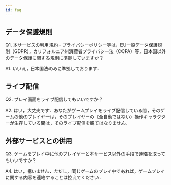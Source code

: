 ```yaml
---
id: faq
---
```


## データ保護規則
<p>Q1. 本サービスの利用規約・プライバシーポリシー等は，EU一般データ保護規則（GDPR），カリフォルニア州消費者プライバシー法（CCPA）等，日本国以外のデータ保護に関する規則に準拠していますか？</p>
<p>A1. いいえ，日本国法のみに準拠しております．</p>

## ライブ配信
<p>Q2. プレイ画面をライブ配信してもいいですか？</p>
<p>A2. はい，大丈夫です．あなたがゲームプレイをライブ配信している間，そのゲームの他のプレイヤーは，そのプレイヤーの（全自動ではない）操作キャラクターが生存している間は，そのライブ配信を観てはなりません．</p>

## 外部サービスとの併用
<p>Q3. ゲームをプレイ中に他のプレイヤーと本サービス以外の手段で連絡を取ってもいいですか？</p>
<p>A4. はい，構いません．ただし，同じゲームのプレイ中であれば，ゲームプレイに関する内容を連絡することは控えてください．</p>

